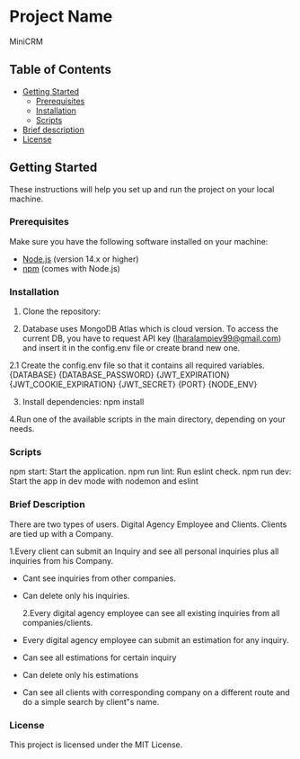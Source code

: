 # Project Name

MiniCRM

## Table of Contents

- [Getting Started](#getting-started)
  - [Prerequisites](#prerequisites)
  - [Installation](#installation)
  - [Scripts](#scripts)
- [Brief description](#briefdescription)
- [License](#license)

## Getting Started

These instructions will help you set up and run the project on your local machine.

### Prerequisites

Make sure you have the following software installed on your machine:

- [Node.js](https://nodejs.org/) (version 14.x or higher)
- [npm](https://www.npmjs.com/) (comes with Node.js)

### Installation

1. Clone the repository:

2. Database uses MongoDB Atlas which is cloud version. To access the current DB, you have to request API key (lharalampiev99@gmail.com) and insert it in the config.env file or create brand new one.

2.1 Create the config.env file so that it contains all required variables.
{DATABASE}
{DATABASE_PASSWORD}
{JWT_EXPIRATION}
{JWT_COOKIE_EXPIRATION}
{JWT_SECRET}
{PORT}
{NODE_ENV}

3. Install dependencies: npm install

4.Run one of the available scripts in the main directory, depending on your needs.

### Scripts

npm start: Start the application.
npm run lint: Run eslint check.
npm run dev: Start the app in dev mode with nodemon and eslint

### Brief Description

There are two types of users. Digital Agency Employee and Clients. Clients are tied up with a Company.

1.Every client can submit an Inquiry and see all personal inquiries plus all inquiries from his Company.

- Cant see inquiries from other companies.
- Can delete only his inquiries.

  2.Every digital agency employee can see all existing inquiries from all companies/clients.

- Every digital agency employee can submit an estimation for any inquiry.
- Can see all estimations for certain inquiry
- Can delete only his estimations
- Can see all clients with corresponding company on a different route and do a simple search by client"s name.

### License

This project is licensed under the MIT License.
